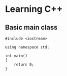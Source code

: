 # Learning C++

## Basic main class

~~~
#include <iostream>

using namespace std;

int main()
{
    return 0;
}
~~~
